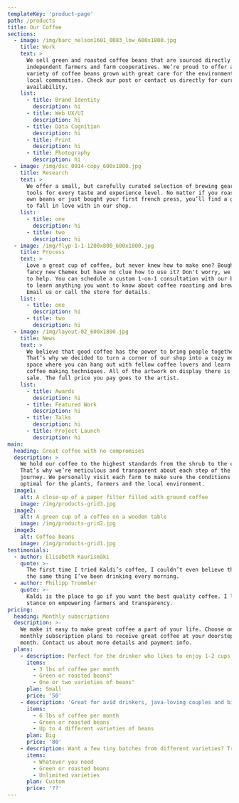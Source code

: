 ```yaml
---
templateKey: 'product-page'
path: /products
title: Our Coffee
sections:
  - image: /img/barc_nelson1601_0083_low_600x1800.jpg
    title: Work
    text: >
      We sell green and roasted coffee beans that are sourced directly from
      independent farmers and farm cooperatives. We’re proud to offer a
      variety of coffee beans grown with great care for the environment and
      local communities. Check our post or contact us directly for current
      availability.
    list:
      - title: Brand Identity
        description: hi
      - title: Web UX/UI
        description: hi
      - title: Data Cognition
        description: hi
      - title: Print
        description: hi
      - title: Photography
        description: hi
  - image: /img/dsc_0914-copy_600x1800.jpg
    title: Research
    text: >
      We offer a small, but carefully curated selection of brewing gear and
      tools for every taste and experience level. No matter if you roast your
      own beans or just bought your first french press, you’ll find a gadget
      to fall in love with in our shop.
    list:
      - title: one
        description: hi
      - title: two
        description: hi
  - image: /img/flyp-1-1-1200x800_600x1800.jpg
    title: Process
    text: >
      Love a great cup of coffee, but never knew how to make one? Bought a
      fancy new Chemex but have no clue how to use it? Don't worry, we’re here
      to help. You can schedule a custom 1-on-1 consultation with our baristas
      to learn anything you want to know about coffee roasting and brewing.
      Email us or call the store for details.
    list:
      - title: one
        description: hi
      - title: two
        description: hi
  - image: /img/layout-02_600x1800.jpg
    title: News
    text: >
      We believe that good coffee has the power to bring people together.
      That’s why we decided to turn a corner of our shop into a cozy meeting
      space where you can hang out with fellow coffee lovers and learn about
      coffee making techniques. All of the artwork on display there is for
      sale. The full price you pay goes to the artist.
    list:
      - title: Awards
        description: hi
      - title: Featured Work
        description: hi
      - title: Talks
        description: hi
      - title: Project Launch
        description: hi
main:
  heading: Great coffee with no compromises
  description: >
    We hold our coffee to the highest standards from the shrub to the cup.
    That’s why we’re meticulous and transparent about each step of the coffee’s
    journey. We personally visit each farm to make sure the conditions are
    optimal for the plants, farmers and the local environment.
  image1:
    alt: A close-up of a paper filter filled with ground coffee
    image: /img/products-grid3.jpg
  image2:
    alt: A green cup of a coffee on a wooden table
    image: /img/products-grid2.jpg
  image3:
    alt: Coffee beans
    image: /img/products-grid1.jpg
testimonials:
  - author: Elisabeth Kaurismäki
    quote: >-
      The first time I tried Kaldi’s coffee, I couldn’t even believe that was
      the same thing I’ve been drinking every morning.
  - author: Philipp Trommler
    quote: >-
      Kaldi is the place to go if you want the best quality coffee. I love their
      stance on empowering farmers and transparency.
pricing:
  heading: Monthly subscriptions
  description: >-
    We make it easy to make great coffee a part of your life. Choose one of our
    monthly subscription plans to receive great coffee at your doorstep each
    month. Contact us about more details and payment info.
  plans:
    - description: Perfect for the drinker who likes to enjoy 1-2 cups per day.
      items:
        - 3 lbs of coffee per month
        - Green or roasted beans"
        - One or two varieties of beans"
      plan: Small
      price: '50'
    - description: 'Great for avid drinkers, java-loving couples and bigger crowds'
      items:
        - 6 lbs of coffee per month
        - Green or roasted beans
        - Up to 4 different varieties of beans
      plan: Big
      price: '80'
    - description: Want a few tiny batches from different varieties? Try our custom plan
      items:
        - Whatever you need
        - Green or roasted beans
        - Unlimited varieties
      plan: Custom
      price: '??'
---
```

